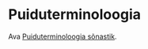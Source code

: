 # Puiduterminoloogia

Ava [Puiduterminoloogia sõnastik](https://taunoe.github.io/puiduterminoloogia/).


